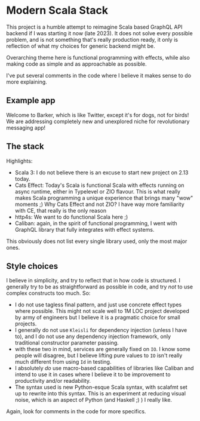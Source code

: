 # Modern Scala Stack

This project is a humble attempt to reimagine Scala based GraphQL API backend if I was starting it now
(late 2023). It does not solve every possible problem, and is not something that's really production
ready, it only is reflection of what my choices for generic backend might be.

Overarching theme here is functional programming with effects, while also making code as simple and
as approachable as possible.

I've put several comments in the code where I believe it makes sense to do more explaining.

## Example app

Welcome to Barker, which is like Twitter, except it's for dogs, not for birds! We are addressing
completely new and unexplored niche for revolutionary messaging app!

## The stack

Highlights:

- Scala 3: I do not believe there is an excuse to start new project on 2.13 today.
- Cats Effect: Today's Scala is functional Scala with effects running on async runtime, either in
  Typelevel or ZIO flavour. This is what really makes Scala programming a unique experience that
  brings many "wow" moments ;) Why Cats Effect and not ZIO? I have way more familiarity with CE,
  that really is the only reason
- http4s: We want to do functional Scala here ;)
- Caliban: again, in the spirit of functional programming, I went with GraphQL library that
  fully integrates with effect systems.

This obviously does not list every single library used, only the most major ones.

## Style choices

I believe in simplicity, and try to reflect that in how code is structured. I generally try to be
as straightforward as possible in code, and try _not_ to use complex constructs too
much. So:

- I do not use tagless final pattern, and just use concrete effect types where possible. This might
  not scale well to 1M LOC project developed by army of engineers but I believe it is a pragmatic
  choice for small projects.
- I generally do not use `Kleisli` for dependency injection (unless I have to), and I do not use
  any dependency injection framework, only traditional constructor parameter passing.
- with these two in mind, services are generally fixed on `IO`. I know some people will disagree,
  but I believe lifting pure values to `IO` isn't really much different from using `Id` in testing.
- I absolutely _do_ use macro-based capabilities of libraries like Caliban and intend to use it
  in cases where I believe it to be improvement to productivity and/or readability.
- The syntax used is new Python-esque Scala syntax, with scalafmt set up to rewrite into
  this syntax. This is an experiment at reducing visual noise, which is an aspect of
  Python (and Haskell ;) ) I really like.

Again, look for comments in the code for more specifics.